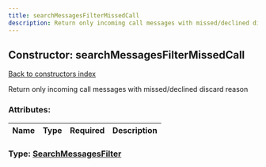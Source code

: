 ```yaml
---
title: searchMessagesFilterMissedCall
description: Return only incoming call messages with missed/declined discard reason
---
```

## Constructor: searchMessagesFilterMissedCall  
[Back to constructors index](index.md)



Return only incoming call messages with missed/declined discard reason

### Attributes:

| Name     |    Type       | Required | Description |
|----------|---------------|----------|-------------|



### Type: [SearchMessagesFilter](../types/SearchMessagesFilter.md)


